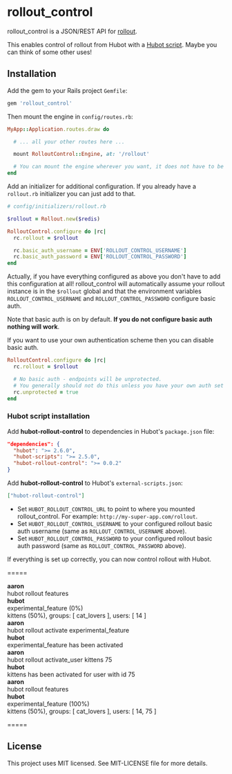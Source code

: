 # rollout_control

rollout_control is a JSON/REST API for [rollout](https://github.com/FetLife/rollout).

This enables control of rollout from Hubot with a [Hubot script](https://github.com/hired/hubot-rollout-control). Maybe you can think of some other uses!

## Installation

Add the gem to your Rails project `Gemfile`:

```ruby
gem 'rollout_control'
```

Then mount the engine in `config/routes.rb`:

```ruby
MyApp::Application.routes.draw do

  # ... all your other routes here ...

  mount RolloutControl::Engine, at: '/rollout'

  # You can mount the engine wherever you want, it does not have to be `'/rollout'`.
end
```

Add an initializer for additional configuration. If you already have a `rollout.rb` initializer
you can just add to that.

```ruby
# config/initializers/rollout.rb

$rollout = Rollout.new($redis)

RolloutControl.configure do |rc|
  rc.rollout = $rollout

  rc.basic_auth_username = ENV['ROLLOUT_CONTROL_USERNAME']
  rc.basic_auth_password = ENV['ROLLOUT_CONTROL_PASSWORD']
end
```

Actually, if you have everything configured as above you don't have to add this configuration at
all! rollout_control will automatically assume your rollout instance is in the `$rollout` global
and that the environment variables `ROLLOUT_CONTROL_USERNAME` and `ROLLOUT_CONTROL_PASSWORD`
configure basic auth.

Note that basic auth is on by default. **If you do not configure basic auth nothing will work**.

If you want to use your own authentication scheme then you can disable basic auth.

```ruby
RolloutControl.configure do |rc|
  rc.rollout = $rollout

  # No basic auth - endpoints will be unprotected.
  # You generally should not do this unless you have your own auth set up.
  rc.unprotected = true
end
```

### Hubot script installation

Add **hubot-rollout-control** to dependencies in Hubot's `package.json` file:

```json
"dependencies": {
  "hubot": ">= 2.6.0",
  "hubot-scripts": ">= 2.5.0",
  "hubot-rollout-control": ">= 0.0.2"
}
```

Add **hubot-rollout-control** to Hubot's `external-scripts.json`:

```json
["hubot-rollout-control"]
```

* Set `HUBOT_ROLLOUT_CONTROL_URL` to point to where you mounted rollout_control. For example: `http://my-super-app.com/rollout`.
* Set `HUBOT_ROLLOUT_CONTROL_USERNAME` to your configured rollout basic auth username (same as `ROLLOUT_CONTROL_USERNAME` above).
* Set `HUBOT_ROLLOUT_CONTROL_PASSWORD` to your configured rollout basic auth password (same as `ROLLOUT_CONTROL_PASSWORD` above).

If everything is set up correctly, you can now control rollout with Hubot.

=====

**aaron**<br />
hubot rollout features<br />
**hubot**<br />
experimental_feature (0%)<br />
kittens (50%), groups: [ cat_lovers ], users: [ 14 ]<br />
**aaron**<br />
hubot rollout activate experimental_feature<br />
**hubot**<br />
experimental_feature has been activated<br />
**aaron**<br />
hubot rollout activate_user kittens 75<br />
**hubot**<br />
kittens has been activated for user with id 75<br />
**aaron**<br />
hubot rollout features<br />
**hubot**<br />
experimental_feature (100%)<br />
kittens (50%), groups: [ cat_lovers ], users: [ 14, 75 ]<br />

=====


## License

This project uses MIT licensed. See MIT-LICENSE file for more details.
